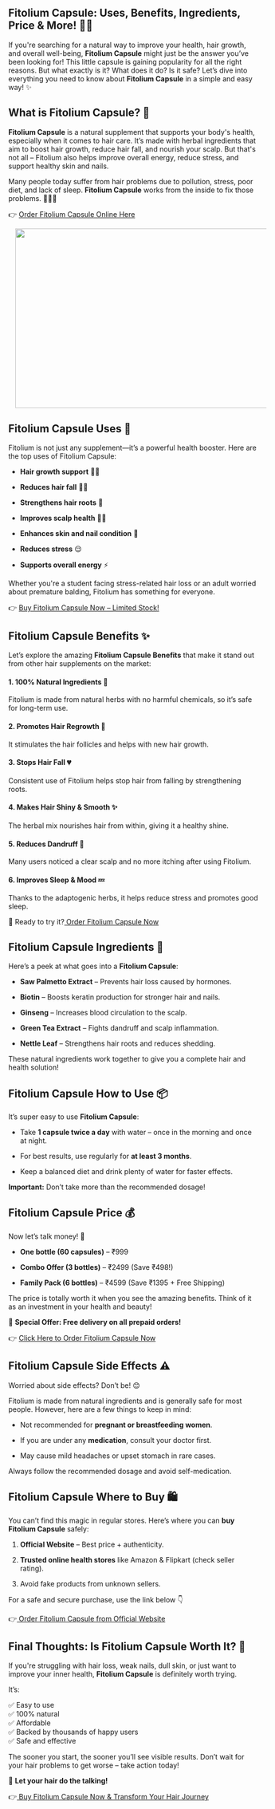 <h2 data-end="266" data-start="198">Fitolium Capsule: Uses, Benefits, Ingredients, Price &amp; More! 🌿💊</h2>
<p data-end="658" data-start="268">If you're searching for a natural way to improve your health, hair growth, and overall well-being, <strong data-end="387" data-start="367">Fitolium Capsule</strong> might just be the answer you’ve been looking for! This little capsule is gaining popularity for all the right reasons. But what exactly is it? What does it do? Is it safe? Let’s dive into everything you need to know about <strong data-end="630" data-start="610">Fitolium Capsule</strong> in a simple and easy way! ✨</p>
<h2 style="text-align: left;">What is Fitolium Capsule? 🤔</h2>
<p data-end="1039" data-start="699"><strong data-end="719" data-start="699">Fitolium Capsule</strong> is a natural supplement that supports your body's health, especially when it comes to hair care. It’s made with herbal ingredients that aim to boost hair growth, reduce hair fall, and nourish your scalp. But that's not all – Fitolium also helps improve overall energy, reduce stress, and support healthy skin and nails.</p>
<p data-end="1214" data-start="1041">Many people today suffer from hair problems due to pollution, stress, poor diet, and lack of sleep. <strong data-end="1161" data-start="1141">Fitolium Capsule</strong> works from the inside to fix those problems. 💆‍♀️🌿</p>
<p data-end="1258" data-start="1216">👉 <a data-end="1258" data-start="1219" href="https://www.herbpoint.in/product/fitolium-capsule/" rel="nofollow" target="_blank">Order Fitolium Capsule Online Here</a></p><div class="separator" style="clear: both; text-align: center;"><a href="https://www.herbpoint.in/product/fitolium-capsule/" rel="nofollow" style="margin-left: 1em; margin-right: 1em;" target="_blank"><img border="0" data-original-height="768" data-original-width="1366" height="360" src="https://blogger.googleusercontent.com/img/b/R29vZ2xl/AVvXsEhoVJ9ECo7mmv4XtubJtDasRriOUYI3DRd-b_k0poC8ZyygGe6Xibpp_NG1YziluMhezXV0DVZMjk0fekRGzPx7K0BF1swmTvxcsRJrJD39NfURfze1WQ-0sDpI_AAxdxAH1t_0orhatqFtugjc3uEjU7YF60jD2b-deTQQIuxvrpG_1W5DJkCh6ysTXP3C/w640-h360/Fitolium%20Capsule.jpg" width="640" /></a></div>
<h2 style="text-align: left;">Fitolium Capsule Uses 🧴</h2>
<p data-end="1405" data-start="1295">Fitolium is not just any supplement—it’s a powerful health booster. Here are the top uses of Fitolium Capsule:</p>
<ul data-end="1632" data-start="1407">
<li data-end="1438" data-start="1407">
<p data-end="1438" data-start="1409"><strong data-end="1432" data-start="1409">Hair growth support</strong> 🧑‍🦱</p>
</li>
<li data-end="1468" data-start="1439">
<p data-end="1468" data-start="1441"><strong data-end="1462" data-start="1441">Reduces hair fall</strong> 💇‍♀️</p>
</li>
<li data-end="1500" data-start="1469">
<p data-end="1500" data-start="1471"><strong data-end="1497" data-start="1471">Strengthens hair roots</strong> 🌱</p>
</li>
<li data-end="1534" data-start="1501">
<p data-end="1534" data-start="1503"><strong data-end="1528" data-start="1503">Improves scalp health</strong> 💆‍♂️</p>
</li>
<li data-end="1576" data-start="1535">
<p data-end="1576" data-start="1537"><strong data-end="1573" data-start="1537">Enhances skin and nail condition</strong> 💅</p>
</li>
<li data-end="1600" data-start="1577">
<p data-end="1600" data-start="1579"><strong data-end="1597" data-start="1579">Reduces stress</strong> 😌</p>
</li>
<li data-end="1632" data-start="1601">
<p data-end="1632" data-start="1603"><strong data-end="1630" data-start="1603">Supports overall energy</strong> ⚡</p>
</li>
</ul>
<p data-end="1772" data-start="1634">Whether you're a student facing stress-related hair loss or an adult worried about premature balding, Fitolium has something for everyone.</p>
<p data-end="1823" data-start="1774">👉 <a data-end="1823" data-start="1777" href="https://www.herbpoint.in/product/fitolium-capsule/" rel="nofollow" target="_blank">Buy Fitolium Capsule Now – Limited Stock!</a></p>
<h2 style="text-align: left;">Fitolium Capsule Benefits ✨</h2>
<p data-end="1984" data-start="1863">Let’s explore the amazing <strong data-end="1918" data-start="1889">Fitolium Capsule Benefits</strong> that make it stand out from other hair supplements on the market:</p>
<h4 data-end="2023" data-start="1986">1. 100% Natural Ingredients 🍃</h4>
<p data-end="2118" data-start="2024">Fitolium is made from natural herbs with no harmful chemicals, so it’s safe for long-term use.</p>
<h4 data-end="2155" data-start="2120">2. Promotes Hair Regrowth 🌟</h4>
<p data-end="2220" data-start="2156">It stimulates the hair follicles and helps with new hair growth.</p>
<h4 data-end="2250" data-start="2222">3. Stops Hair Fall 💔</h4>
<p data-end="2330" data-start="2251">Consistent use of Fitolium helps stop hair from falling by strengthening roots.</p>
<h4 data-end="2369" data-start="2332">4. Makes Hair Shiny &amp; Smooth ✨</h4>
<p data-end="2439" data-start="2370">The herbal mix nourishes hair from within, giving it a healthy shine.</p>
<h4 data-end="2470" data-start="2441">5. Reduces Dandruff 🧼</h4>
<p data-end="2545" data-start="2471">Many users noticed a clear scalp and no more itching after using Fitolium.</p>
<h4 data-end="2581" data-start="2547">6. Improves Sleep &amp; Mood 💤</h4>
<p data-end="2662" data-start="2582">Thanks to the adaptogenic herbs, it helps reduce stress and promotes good sleep.</p>
<p data-end="2715" data-start="2664">🛒 Ready to try it?<a href="https://www.herbpoint.in/product/fitolium-capsule/" rel="nofollow" target="_blank"> Order Fitolium Capsule Now</a></p>
<h2 style="text-align: left;">Fitolium Capsule Ingredients 🌿</h2>
<p data-end="2814" data-start="2759">Here’s a peek at what goes into a <strong data-end="2813" data-start="2793">Fitolium Capsule</strong>:</p>
<ul data-end="3142" data-start="2816">
<li data-end="2883" data-start="2816">
<p data-end="2883" data-start="2818"><strong data-end="2842" data-start="2818">Saw Palmetto Extract</strong> – Prevents hair loss caused by hormones.</p>
</li>
<li data-end="2953" data-start="2884">
<p data-end="2953" data-start="2886"><strong data-end="2896" data-start="2886">Biotin</strong> – Boosts keratin production for stronger hair and nails.</p>
</li>
<li data-end="3011" data-start="2954">
<p data-end="3011" data-start="2956"><strong data-end="2967" data-start="2956">Ginseng</strong> – Increases blood circulation to the scalp.</p>
</li>
<li data-end="3077" data-start="3012">
<p data-end="3077" data-start="3014"><strong data-end="3035" data-start="3014">Green Tea Extract</strong> – Fights dandruff and scalp inflammation.</p>
</li>
<li data-end="3142" data-start="3078">
<p data-end="3142" data-start="3080"><strong data-end="3095" data-start="3080">Nettle Leaf</strong> – Strengthens hair roots and reduces shedding.</p>
</li>
</ul>
<p data-end="3232" data-start="3144">These natural ingredients work together to give you a complete hair and health solution!</p>
<h2 style="text-align: left;">Fitolium Capsule How to Use 📦</h2>
<p data-end="3319" data-start="3275">It’s super easy to use <strong data-end="3318" data-start="3298">Fitolium Capsule</strong>:</p>
<ul data-end="3535" data-start="3321">
<li data-end="3405" data-start="3321">
<p data-end="3405" data-start="3323">Take <strong data-end="3353" data-start="3328">1 capsule twice a day</strong> with water – once in the morning and once at night.</p>
</li>
<li data-end="3466" data-start="3406">
<p data-end="3466" data-start="3408">For best results, use regularly for <strong data-end="3465" data-start="3444">at least 3 months</strong>.</p>
</li>
<li data-end="3535" data-start="3467">
<p data-end="3535" data-start="3469">Keep a balanced diet and drink plenty of water for faster effects.</p>
</li>
</ul>
<p data-end="3596" data-start="3537"><strong data-end="3551" data-start="3537">Important:</strong> Don’t take more than the recommended dosage!</p>
<h2 style="text-align: left;">Fitolium Capsule Price 💰</h2>
<p data-end="3658" data-start="3634">Now let’s talk money! 💸</p>
<ul data-end="3815" data-start="3660">
<li data-end="3697" data-start="3660">
<p data-end="3697" data-start="3662"><strong data-end="3690" data-start="3662">One bottle (60 capsules)</strong> – ₹999</p>
</li>
<li data-end="3748" data-start="3698">
<p data-end="3748" data-start="3700"><strong data-end="3727" data-start="3700">Combo Offer (3 bottles)</strong> – ₹2499 (Save ₹498!)</p>
</li>
<li data-end="3815" data-start="3749">
<p data-end="3815" data-start="3751"><strong data-end="3778" data-start="3751">Family Pack (6 bottles)</strong> – ₹4599 (Save ₹1395 + Free Shipping)</p>
</li>
</ul>
<p data-end="3937" data-start="3817">The price is totally worth it when you see the amazing benefits. Think of it as an investment in your health and beauty!</p>
<p data-end="3997" data-start="3939">🎁 <strong data-end="3997" data-start="3942">Special Offer: Free delivery on all prepaid orders!</strong></p>
<p data-end="4047" data-start="3999">👉 <a data-end="4047" data-start="4002" href="https://www.herbpoint.in/product/fitolium-capsule/" rel="nofollow" target="_blank">Click Here to Order Fitolium Capsule Now</a></p>
<h2 style="text-align: left;">Fitolium Capsule Side Effects ⚠️</h2>
<p data-end="4132" data-start="4092">Worried about side effects? Don’t be! 😊</p>
<p data-end="4262" data-start="4134">Fitolium is made from natural ingredients and is generally safe for most people. However, here are a few things to keep in mind:</p>
<ul data-end="4447" data-start="4264">
<li data-end="4322" data-start="4264">
<p data-end="4322" data-start="4266">Not recommended for <strong data-end="4321" data-start="4286">pregnant or breastfeeding women</strong>.</p>
</li>
<li data-end="4388" data-start="4323">
<p data-end="4388" data-start="4325">If you are under any <strong data-end="4360" data-start="4346">medication</strong>, consult your doctor first.</p>
</li>
<li data-end="4447" data-start="4389">
<p data-end="4447" data-start="4391">May cause mild headaches or upset stomach in rare cases.</p>
</li>
</ul>
<p data-end="4512" data-start="4449">Always follow the recommended dosage and avoid self-medication.</p>
<h2 style="text-align: left;">Fitolium Capsule Where to Buy 🛍️</h2>
<p data-end="4656" data-start="4558">You can’t find this magic in regular stores. Here’s where you can <strong data-end="4648" data-start="4624">buy Fitolium Capsule</strong> safely:</p>
<ol data-end="4837" data-start="4658">
<li data-end="4710" data-start="4658">
<p data-end="4710" data-start="4661"><strong data-end="4681" data-start="4661">Official Website</strong> – Best price + authenticity.</p>
</li>
<li data-end="4792" data-start="4711">
<p data-end="4792" data-start="4714"><strong data-end="4746" data-start="4714">Trusted online health stores</strong> like Amazon &amp; Flipkart (check seller rating).</p>
</li>
<li data-end="4837" data-start="4793">
<p data-end="4837" data-start="4796">Avoid fake products from unknown sellers.</p>
</li>
</ol>
<p data-end="4892" data-start="4839">For a safe and secure purchase, use the link below 👇</p>
<p data-end="4946" data-start="4894">👉<a href="https://www.herbpoint.in/product/fitolium-capsule/" rel="nofollow" target="_blank"> Order Fitolium Capsule from Official Website</a></p>
<h2 style="text-align: left;">Final Thoughts: Is Fitolium Capsule Worth It? 💬</h2>
<p data-end="5158" data-start="5007">If you're struggling with hair loss, weak nails, dull skin, or just want to improve your inner health, <strong data-end="5130" data-start="5110">Fitolium Capsule</strong> is definitely worth trying.</p>
<p data-end="5165" data-start="5160">It’s:</p>
<p data-end="5274" data-start="5167">✅ Easy to use<br data-end="5183" data-start="5180" />
✅ 100% natural<br data-end="5200" data-start="5197" />
✅ Affordable<br data-end="5215" data-start="5212" />
✅ Backed by thousands of happy users<br data-end="5254" data-start="5251" />
✅ Safe and effective</p>
<p data-end="5404" data-start="5276">The sooner you start, the sooner you’ll see visible results. Don’t wait for your hair problems to get worse – take action today!</p>
<p data-end="5442" data-start="5406">🌿 <strong data-end="5442" data-start="5409">Let your hair do the talking!</strong></p>
<p>👉<a href="https://www.herbpoint.in/product/fitolium-capsule/" rel="nofollow" target="_blank"> Buy Fitolium Capsule Now &amp; Transform Your Hair Journey</a>&nbsp;</p>
